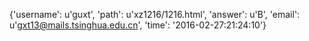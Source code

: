 {'username': u'guxt', 'path': u'xz1216/1216.html', 'answer': u'B', 'email': u'gxt13@mails.tsinghua.edu.cn', 'time': '2016-02-27:21:24:10'}